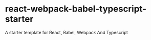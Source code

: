 # react-webpack-babel-typescript-starter
A starter template for React, Babel, Webpack And Typescript 

